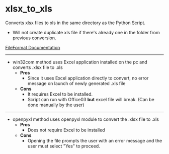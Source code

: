 # xlsx_to_xls

Converts xlsx files to xls in the same directory as the Python Script.
  - Will not create duplicate xls file if there's already one in the folder from previous conversion.

[FileFormat Documentation](https://learn.microsoft.com/en-us/office/vba/api/excel.xlfileformat)

------------------------------------------
* win32com method uses Excel application installed on the pc and converts .xlsx file to .xls
  - **Pros**
      - Since it uses Excel application directly to convert, no error message on launch of newly generated .xls file
  - **Cons**
      - It requires Excel to be installed. 
      - Script can run with Office03 **but** excel file will break. (Can be done manually by the user)
     
------------------------------------------

* openpyxl method uses openpyxl module to convert the .xlsx file to .xls
  - **Pros**
      - Does not require Excel to be installed
  - **Cons**
      - Opening the file prompts the user with an error message and the user must select "Yes" to proceed.
